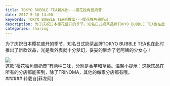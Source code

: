 ```yaml
---
title: TOKYO BUBBLE TEA新推出---樱花独角兽奶昔
date: 2017-5-10 14:00
keywords: TOKYO BUBBLE TEA新推出---樱花独角兽奶昔
description: 为了庆祝日本樱花盛开的季节，知名日式奶茶品牌TOKYO BUBBLE TEA也在此时推出了新款饮品，光是看外表就十分梦幻，妥妥的酥炸了老阿姨的少女心！这款“樱花独角兽奶昔”有两种口味，分别是香芋和草莓。温馨小提示：这款饮品在所有的分店都能买到，除了TRINOMA，其他的每家分店都有哦。
categories: sharing
---
```

<td class="t_f" id="postmessage_738082">

为了庆祝日本樱花盛开的季节，知名日式奶茶品牌TOKYO BUBBLE TEA也在此时推出了新款饮品，光是看外表就十分梦幻，妥妥的酥炸了老阿姨的少女心！<br/>

<img aid="544984" data-cf-modified-d92038979494e84552f68ac4-="" file="data/attachment/forum/201705/08/142640cgll253z300lm5gl.jpg.thumb.jpg" id="aimg_544984" inpost="1" onclick="" onmouseover="" src="http://www.flw.ph/data/attachment/forum/201705/08/142640cgll253z300lm5gl.jpg" style="cursor:pointer" zoomfile="data/attachment/forum/201705/08/142640cgll253z300lm5gl.jpg"/>


<br/>
这款“樱花独角兽奶昔”有两种口味，分别是香芋和草莓。温馨小提示：这款饮品在所有的分店都能买到，除了TRINOMA，其他的每家分店都有哦。<br/>
</td>
###### 转载自[菲龙网]